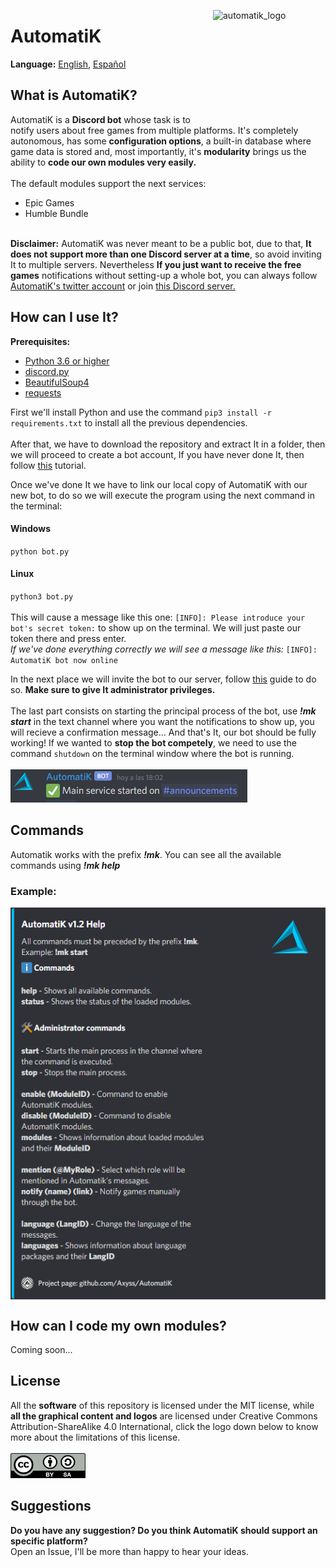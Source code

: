<img src="http://www.axyss.ovh/automatik/ak_logo.png" alt="automatik_logo" align="right" width="180" height="180"></img>
<h1>AutomatiK</h1>
<b>Language:</b> <a href="README.md#automatik">English</a>, <a href="README_es_ES.md#automatik">Español</a>
</br>
<h2>What is AutomatiK?</h2>
AutomatiK is a <b>Discord bot</b> whose task is to notify users about free games from multiple platforms. It's completely autonomous, has some <b>configuration options</b>, a built-in database where game data is stored and, most importantly, it's <b>modularity</b> brings us the ability to <b>code our own modules very easily.</b>
</br>
</br>
The default modules support the next services:

- Epic Games
- Humble Bundle
</br>
<b>Disclaimer:</b> AutomatiK was never meant to be a public bot, due to that, <b>It does not support more than one Discord server at a time</b>, so avoid inviting It to multiple servers. Nevertheless <b>If you just want to receive the free games</b> notifications without setting-up a whole bot, you can always follow <a href="https://twitter.com/AutomatiK_bot">AutomatiK's twitter account</a> or join <a href="https://discord.gg/psDtnwX">this Discord server.</a>

<h2>How can I use It?</h2>

<b>Prerequisites:</b> 
- <a href="https://www.python.org/downloads/">Python 3.6 or higher</a>
- <a href="https://pypi.org/project/discord.py/">discord.py</a>
- <a href="https://pypi.org/project/beautifulsoup4/">BeautifulSoup4<a>
- <a href="https://pypi.org/project/requests/">requests<a></br>
  
First we'll install Python and use the command `pip3 install -r requirements.txt` to install all the previous dependencies.
</br>
</br>
After that, we have to download the repository and extract It in a folder, then we will proceed to create a bot account, If you have never done It, then follow <a href="https://discordpy.readthedocs.io/en/latest/discord.html#creating-a-bot-account">this</a> tutorial. 

Once we've done It we have to link our local copy of AutomatiK with our new bot, to do so we will execute the program using the next command in the terminal:
<h4>Windows</h4>

`python bot.py`
<h4>Linux</h4>

`python3 bot.py`</br>
</br>
This will cause a message like this one: `[INFO]: Please introduce your bot's secret token:` to show up on the terminal. We will just paste our token there and press enter.
</br><i>If we've done everything correctly we will see a message like this:</i> `[INFO]: AutomatiK bot now online`

In the next place we will invite the bot to our server, follow <a href="https://discordpy.readthedocs.io/en/latest/discord.html#inviting-your-bot">this</a> guide to do so. <b>Make sure to give It administrator privileges.</b>
</br>
</br>
The last part consists on starting the principal process of the bot, use <b><i>!mk start</i></b> in the text channel where you want the notifications to show up, you will recieve a confirmation message... And that's It, our bot should be fully working! If we wanted to <b>stop the bot competely</b>, we need to use the command `shutdown` on
the terminal window where the bot is running.
</br>
</br>
<img src="https://raw.githubusercontent.com/Axyss/AutomatiK/master/AutomatiK%20files/assets/command_success.png" align="bottom"></img>
</br>
<h2>Commands</h2>
Automatik works with the prefix <b><i>!mk</i></b>. 
You can see all the available commands using <b><i>!mk help</i></b>
<h3>Example:</h3> <img src="https://raw.githubusercontent.com/Axyss/AutomatiK/master/AutomatiK%20files/assets/help.png" alt="helpme_ss" align="center"></img>
<h2>How can I code my own modules?</h2>
Coming soon...
<h2>License</h2>
All the <b>software</b> of this repository is licensed under the MIT license, while <b>all the graphical content and logos</b> are licensed under Creative Commons Attribution-ShareAlike 4.0 International, click the logo down below to know more about the limitations of this license.
</br>
</br>
<a rel="license" href="http://creativecommons.org/licenses/by-sa/4.0/"><img alt="Licencia de Creative Commons" src="https://raw.githubusercontent.com/Axyss/AutomatiK/master/AutomatiK%20files/assets/cc_by_sa.png" width="120" height="40"></a>
<h2>Suggestions</h2>
<b>Do you have any suggestion? Do you think AutomatiK should support an specific platform?</b>
</br>
Open an Issue, I'll be more than happy to hear your ideas.
